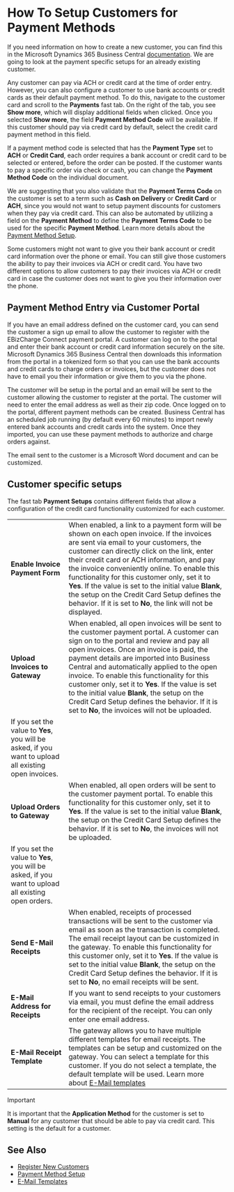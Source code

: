 # How To Setup Customers for Payment Methods

If you need information on how to create a new customer, you can find this in the Microsoft Dynamics 365 Business Central [documentation](https://docs.microsoft.com/en-US/dynamics365/financials/sales-how-register-new-customers). We are going to look at the payment specific setups for an already existing customer.

Any customer can pay via ACH or credit card at the time of order entry. However, you can also configure a customer to use bank accounts or credit cards as their default payment method. To do this, navigate to the customer card and scroll to the **Payments** fast tab. On the right of the tab, you see **Show more**, which will display additional fields when clicked. Once you selected **Show more**, the field **Payment Method Code** will be available. If this customer should pay via credit card by default, select the credit card payment method in this field.

If a payment method code is selected that has the **Payment Type** set to **ACH** or **Credit Card**, each order requires a bank account or credit card to be selected or entered, before the order can be posted. If the customer wants to pay a specific order via check or cash, you can change the **Payment Method Code** on the individual document.

We are suggesting that you also validate that the **Payment Terms Code** on the customer is set to a term such as **Cash on Delivery** or **Credit Card** or **ACH**, since you would not want to setup payment discounts for customers when they pay via credit card. This can also be automated by utilizing a field on the **Payment Method** to define the **Payment Terms Code** to be used for the specific **Payment Method**. Learn more details about the [Payment Method Setup](additional-setups.md#payment-method-setup).

Some customers might not want to give you their bank account or credit card information over the phone or email. You can still give those customers the ability to pay their invoices via ACH or credit card. You have two different options to allow customers to pay their invoices via ACH or credit card in case the customer does not want to give you their information over the phone.

## Payment Method Entry via Customer Portal

If you have an email address defined on the customer card, you can send the customer a sign up email to allow the customer to register with the EBizCharge Connect payment portal. A customer can log on to the portal and enter their bank account or credit card information securely on the site. Microsoft Dynamics 365 Business Central then downloads this information from the portal in a tokenized form so that you can use the bank accounts and credit cards to charge orders or invoices, but the customer does not have to email you their information or give them to you via the phone.

The customer will be setup in the portal and an email will be sent to the customer allowing the customer to register at the portal. The customer will need to enter the email address as well as their zip code. Once logged on to the portal, different payment methods can be created. Business Central has an scheduled job running (by default every 60 minutes) to import newly entered bank accounts and credit cards into the system. Once they imported, you can use these payment methods to authorize and charge orders against.

The email sent to the customer is a Microsoft Word document and can be customized. <!-- Learn more about [Customizing Sign up Email](how-to-customize-signup-email.md). -->

## Customer specific setups

The fast tab **Payment Setups** contains different fields that allow a configuration of the credit card functionality customized for each customer. 

|                                 | |
|---------------------------------|-|
| **Enable Invoice Payment Form** | When enabled, a link to a payment form will be shown on each open invoice. If the invoices are sent via email to your customers, the customer can directly click on the link, enter their credit card or ACH information, and pay the invoice conveniently online. To enable this functionality for this customer only, set it to **Yes**. If the value is set to the initial value **Blank**, the setup on the Credit Card Setup defines the behavior. If it is set to **No**, the link will not be displayed. |
| **Upload Invoices to Gateway**  | When enabled, all open invoices will be sent to the customer payment portal. A customer can sign on to the portal and review and pay all open invoices. Once an invoice is paid, the payment details are imported into Business Central and automatically applied to the open invoice. To enable this functionality for this customer only, set it to **Yes**. If the value is set to the initial value **Blank**, the setup on the Credit Card Setup defines the behavior. If it is set to **No**, the invoices will not be uploaded.
If you set the value to **Yes**, you will be asked, if you want to upload all existing open invoices. |
| **Upload Orders to Gateway**   | When enabled, all open orders will be sent to the customer payment portal. To enable this functionality for this customer only, set it to **Yes**. If the value is set to the initial value **Blank**, the setup on the Credit Card Setup defines the behavior. If it is set to **No**, the invoices will not be uploaded.
If you set the value to **Yes**, you will be asked, if you want to upload all existing open orders. |
| **Send E-Mail Receipts**        | When enabled, receipts of processed transactions will be sent to the customer via email as soon as the transaction is completed. The email receipt layout can be customized in the gateway. To enable this functionality for this customer only, set it to **Yes**. If the value is set to the initial value **Blank**, the setup on the Credit Card Setup defines the behavior. If it is set to **No**, no email receipts will be sent. |
| **E-Mail Address for Receipts** | If you want to send receipts to your customers via email, you must define the email address for the recipient of the receipt. You can only enter one email address. |
| **E-Mail Receipt Template**     | The gateway allows you to have multiple different templates for email receipts. The templates can be setup and customized on the gateway. You can select a template for this customer. If you do not select a template, the default template will be used. Learn more about [E-Mail templates](page-credit-card-email-receipts.md) |

> [!IMPORTANT]
> It is important that the **Application Method** for the customer is set to **Manual** for any customer that should be able to pay via credit card. This setting is the default for a customer.

## See Also

- [Register New Customers](https://docs.microsoft.com/en-US/dynamics365/financials/sales-how-register-new-customers)
- [Payment Method Setup](additional-setups.md#payment-method-setup)
- [E-Mail Templates](page-credit-card-email-receipts.md)
<!-- - [Customizing Sign up Email](how-to-customize-signup-email.md) -->
